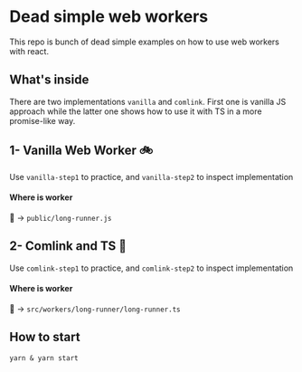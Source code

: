 # Dead simple web workers
This repo is bunch of dead simple examples on how to use web workers with react. 

## What's inside 
There are two implementations `vanilla` and `comlink`. First one is vanilla JS approach while the latter one shows how to use it with TS in a more promise-like way.
## 1- Vanilla Web Worker 🚲

Use `vanilla-step1` to practice, and `vanilla-step2` to inspect implementation 
#### Where is worker
👀 -> `public/long-runner.js`

## 2- Comlink and TS 🚗
Use `comlink-step1` to practice, and `comlink-step2` to inspect implementation 

#### Where is worker
👀 -> `src/workers/long-runner/long-runner.ts`

## How to start
`yarn & yarn start` 


